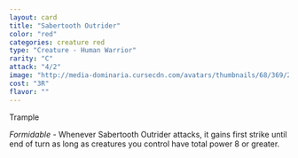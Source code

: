 ```yaml
---
layout: card
title: "Sabertooth Outrider"
color: "red"
categories: creature red
type: "Creature - Human Warrior"
rarity: "C"
attack: "4/2"
image: "http://media-dominaria.cursecdn.com/avatars/thumbnails/68/369/200/283/635618455929387710.png"
cost: "3R"
flavor: ""
---
```


Trample

<em>Formidable</em> - Whenever Sabertooth Outrider attacks, it gains first strike until end of turn as long as creatures you control have total power 8 or greater.
